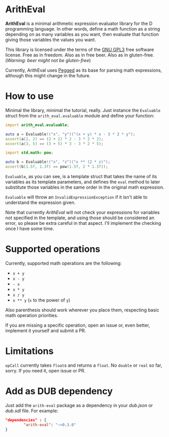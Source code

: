 # ArithEval

**ArithEval** is a minimal arithmetic expression evaluator library for the D programming language. In other words, define a math function as a string depending on as many variables as you want, then evaluate that function giving those variables the values you want.

This library is licensed under the terms of the [GNU GPL3](https://www.gnu.org/licenses/gpl-3.0.html) free software license. Free as in freedom. Also as in free beer. Also as in gluten-free. (*Warning: beer might not be gluten-free*)

Currently, ArithEval uses [Pegged](https://github.com/PhilippeSigaud/Pegged) as its base for parsing math expressions, although this might change in the future.

# How to use

Minimal the library, minimal the tutorial, really. Just instance the `Evaluable` struct from the `arith_eval.evaluable` module and define your function:

```d
import arith_eval.evaluable;

auto a = Evaluable!("x", "y")("(x + y) * x - 3 * 2 * y");
assert(a(2, 2) == (2 + 2) * 2 - 3 * 2 * 2);
assert(a(3, 5) == (3 + 5) * 3 - 3 * 2 * 5);

import std.math: pow;

auto b = Evaluable!("x", "z")("x ** (2 * z)");
assert(b(1.5f, 1.3f) == pow(1.5f, 2 * 1.3f));
```

`Evaluable`, as you can see, is a template struct that takes the name of its variables as its template parameters, and defines the `eval` method to later substitute those variables in the same order in the original math expression.

`Evaluable` will throw an `InvalidExpressionException` if it isn't able to understand the expression given.

Note that currently *ArithEval* will not check your expressions for variables not specified in the template, and using those should be considered an error, so please be extra careful in that aspect. I'll implement the checking once I have some time.

# Supported operations

Currently, supported math operations are the following:

- `x + y`
- `x - y`
- `- x`
- `x * y`
- `x / y`
- `x ** y` (`x` to the power of `y`)

Also parenthesis should work wherever you place them, respecting basic math operation priorities.

If you are missing a specific operation, open an issue or, even better, implement it yourself and submit a PR.

# Limitations

`opCall` currently takes `float`s and returns a `float`. No `double` or `real` so far, sorry. If you need it, open issue or PR.

# Add as DUB dependency

Just add the `arith-eval` package as a dependency in your *dub.json* or *dub.sdl* file. For example:

```json
"dependencies" : {
        "arith-eval": "~>0.3.0"
}
```

